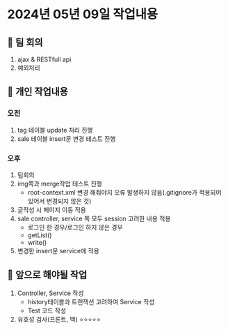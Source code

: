 # 2024년 05년 09일 작업내용
## :cheese: 팀 회의
1. ajax & RESTfull api
2. 예외처리

## :turtle: 개인 작업내용
### 오전
1. tag 테이블 update 처리 진행
2. sale 테이블 insert문 변경 테스트 진행

### 오후
1. 팀회의
2. img쪽과 merge작업 테스트 진행
    - root-context.xml 변경 해줘야지 오류 발생하지 않음(.gitignore가 적용되어있어서 변경되지 않은 것)
3. 글작성 시 페이지 이동 적용
4. sale controller, service 쪽 모두 session 고려한 내용 적용
    - 로그인 한 경우/로그인 하지 않은 경우
    - getList()
    - write()
5. 변경한 insert문 service에 적용


## :rainbow: 앞으로 해야될 작업
1. Controller, Service 작성
    - history테이블과 트랜잭션 고려하여 Service 작성
    - Test 코드 작성
2. 유효성 검사(프론트, 백) :star::star::star::star::star: